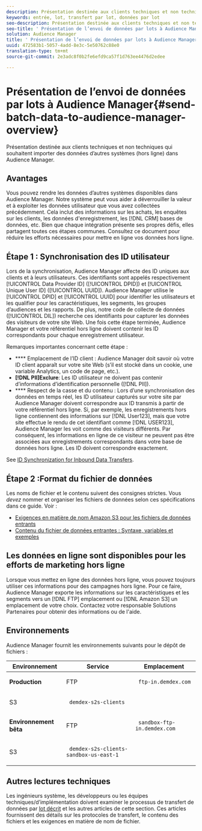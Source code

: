 ```yaml
---
description: Présentation destinée aux clients techniques et non techniques qui souhaitent importer des données d’autres systèmes (hors ligne) dans Audience Manager.
keywords: entrée, lot, transfert par lot, données par lot
seo-description: Présentation destinée aux clients techniques et non techniques qui souhaitent importer des données d’autres systèmes (hors ligne) dans Audience Manager. Pour ce faire, utilisez l’option de téléchargement par lot dans Audience Manager.
seo-title: ' Présentation de l’envoi de données par lots à Audience Manager'
solution: Audience Manager
title: ' Présentation de l’envoi de données par lots à Audience Manager'
uuid: 472583b1-5057-4add-8e3c-5e50762c88e0
translation-type: tm+mt
source-git-commit: 2e3adc8f0b2fe6efd9ca57f1d763ee4476d2edee

---
```



#  Présentation de l’envoi de données par lots à Audience Manager{#send-batch-data-to-audience-manager-overview}

Présentation destinée aux clients techniques et non techniques qui souhaitent importer des données d’autres systèmes (hors ligne) dans Audience Manager.

## Avantages

<!-- c_offline_to_online.xml -->

Vous pouvez rendre les données d’autres systèmes disponibles dans Audience Manager. Notre système peut vous aider à déverrouiller la valeur et à exploiter les données utilisateur que vous avez collectées précédemment. Cela inclut des informations sur les achats, les enquêtes sur les clients, les données d'enregistrement, les [!DNL CRM] bases de données, etc. Bien que chaque intégration présente ses propres défis, elles partagent toutes ces étapes communes. Consultez ce document pour réduire les efforts nécessaires pour mettre en ligne vos données hors ligne.

## Étape 1 : Synchronisation des ID utilisateur

Lors de la synchronisation, Audience Manager affecte des ID uniques aux clients et à leurs utilisateurs. Ces identifiants sont appelés respectivement [!UICONTROL Data Provider ID] ([!UICONTROL DPID]) et [!UICONTROL Unique User ID] ([!UICONTROL UUID]). Audience Manager utilise le [!UICONTROL DPID] et [!UICONTROL UUID] pour identifier les utilisateurs et les qualifier pour les caractéristiques, les segments, les groupes d’audiences et les rapports. De plus, notre code de collecte de données ([!UICONTROL DIL]) recherche ces identifiants pour capturer les données des visiteurs de votre site Web. Une fois cette étape terminée, Audience Manager et votre référentiel hors ligne doivent contenir les ID correspondants pour chaque enregistrement utilisateur.

Remarques importantes concernant cette étape :

* **** Emplacement de l’ID client : Audience Manager doit savoir où votre ID client apparaît sur votre site Web (s’il est stocké dans un cookie, une variable Analytics, un code de page, etc.).
* **[!DNL PII]Exclure**: Les ID utilisateur ne doivent pas contenir d’informations d’identification personnelle ([!DNL PII]).
* **** Respect de la casse et du contenu : Lors d’une synchronisation des données en temps réel, les ID utilisateur capturés sur votre site par Audience Manager doivent correspondre aux ID transmis à partir de votre référentiel hors ligne. Si, par exemple, les enregistrements hors ligne contiennent des informations sur [!DNL User123], mais que votre site effectue le rendu de cet identifiant comme [!DNL USER123], Audience Manager les voit comme des visiteurs différents. Par conséquent, les informations en ligne de ce visiteur ne peuvent pas être associées aux enregistrements correspondants dans votre base de données hors ligne. Les ID doivent correspondre exactement.

See [ID Synchronization for Inbound Data Transfers](../../../integration/sending-audience-data/batch-data-transfer-explained/id-sync-http.md).

<!-- 

<p> <b>Step 2: Create a Translation File</b> </p> 
<p>A translation file classifies data according to uniform and logical hierarchy. It is a taxonomy that helps you organize information from general categories (e.g., geography) to more precise classifications (e.g., <i>geography > United States > New York</i>). Also, it labels data with to easy to understand names such as "gender=male" or "color=green" instead of with your internal SKUs, abbreviations, or other names. The file lets Audience Manager display this information in a readable, logical manner. You and your data partners must create and share the translation file with Audience Manager before any real-time or server-to-server data transfers can begin. You can update this file on a schedule relevant to your business needs. </p> 
<p>Important considerations about this step: </p> 
<ul id="ul_6A05AECB0BD649B1BF1B34058E9008E2"> 
 <li id="li_39817ED898F14156A77FCAC066FE0968"> <b>Create a comprehensive list:</b> The translation file must include all the possible values that can be passed in on a particular key. For example, if you have category key called "color" and it accepts the values "red," "green," and "blue," the translation file must contain <i>all</i> those elements. </li> 
 <li id="li_19CAD7683BCF45278E2991C1EDBC9903"> <b>Case and content sensitivity:</b> The key-values in the file must match the values actually passed in to Audience Manager from your website. </li> 
</ul> 
<p>See DATA TRANSLATION FILE. </p>

 -->

## Étape 2 :Format du fichier de données

Les noms de fichier et le contenu suivent des consignes strictes. Vous *devez* nommer et organiser les fichiers de données selon ces spécifications dans ce guide. Voir :

* [Exigences en matière de nom Amazon S3 pour les fichiers de données entrants](../../../integration/sending-audience-data/batch-data-transfer-explained/inbound-s3-filenames.md)
* [Contenu du fichier de données entrantes : Syntaxe, variables et exemples](../../../integration/sending-audience-data/batch-data-transfer-explained/inbound-file-contents.md)

## Les données en ligne sont disponibles pour les efforts de marketing hors ligne

Lorsque vous mettez en ligne des données hors ligne, vous pouvez toujours utiliser ces informations pour des campagnes hors ligne. Pour ce faire, Audience Manager exporte les informations sur les caractéristiques et les segments vers un [!DNL FTP] emplacement ou [!DNL Amazon S3] un emplacement de votre choix. Contactez votre responsable Solutions Partenaires pour obtenir des informations ou de l'aide.

## Environnements

Audience Manager fournit les environnements suivants pour le dépôt de fichiers :

<table id="table_A61AA64578944B23B5A7355F2A76E882"> 
 <thead> 
  <tr> 
   <th colname="col1" class="entry"> Environnement </th> 
   <th colname="col02" class="entry"> Service </th> 
   <th colname="col2" class="entry"> Emplacement </th> 
  </tr> 
 </thead>
 <tbody> 
  <tr> 
   <td colname="col1" morerows="1"> <b>Production</b> </td> 
   <td colname="col02"> FTP </td> 
   <td colname="col2"> <p> <code> ftp-in.demdex.com</code> </p> </td> 
  </tr> 
  <tr> 
   <td colname="col02"> S3 </td> 
   <td colname="col2"> <p> <code> demdex-s2s-clients</code> </p> </td> 
  </tr> 
  <tr> 
   <td colname="col1" morerows="1"> <b>Environnement bêta</b> </td> 
   <td colname="col02"> FTP </td> 
   <td colname="col2"> <p><code> sandbox-ftp-in.demdex.com</code> </p> </td> 
  </tr> 
  <tr> 
   <td colname="col02"> S3 </td> 
   <td colname="col2"> <p> <code> demdex-s2s-clients-sandbox-us-east-1</code> </p> </td> 
  </tr> 
 </tbody> 
</table>

## Autres lectures techniques

Les ingénieurs système, les développeurs ou les équipes techniques/d’implémentation doivent examiner le processus de transfert de données par [lot décrit](../../../integration/sending-audience-data/batch-data-transfer-explained/batch-data-transfer-explained.md) et les autres articles de cette section. Ces articles fournissent des détails sur les protocoles de transfert, le contenu des fichiers et les exigences en matière de nom de fichier.